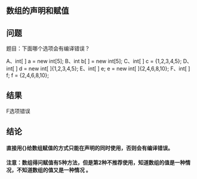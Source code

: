 #
数组的声明和赋值
---
## 问题
题目：下面哪个选项会有编译错误？

A、int[ ] a = new int[5];
B、int b[ ] = new int[5];
C、int[ ] c = {1,2,3,4,5};
D、int[ ] d = new int[ ]{1,2,3,4,5};
E、int[ ] e;
e = new int[ ]{2,4,6,8,10};
F、int[ ] f;
f = {2,4,6,8,10};

## 结果
F选项错误
## 结论
#### 直接用{}给数组赋值的方式只能在声明的同时使用，否则会有编译错误。
#### 注意：数组得问赋值有5种方法，但是第2种不推荐使用，知道数组的值是一种情况，不知道数组的值又是一种情况 。
